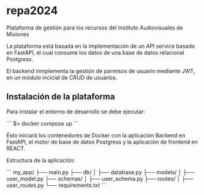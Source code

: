 # repa2024
Plataforma de gestión para los recursos del Instituto Audiovisuales de Misiones

La plataforma está basada en la implementación de un API service basado en FastAPI, el cual consume los datos de una base de datos relacional Postgress.

El backend inmplementa la gestión de parmisos de usuario mediante JWT, en un módulo incicial de CRUD de usuarios.

## Instalación de la plataforma

Para instalar el entorno de desarrollo se debe ejecutar:

´´´
$> docker compose up
´´´

Ésto iniciará los contenedores de Docker con la aplicación Backend en FastAPI, el motor de base de datos Postgress y la aplicación de frontend en REACT.

Estructura de la aplicación:

´´´
my_app/
├── main.py
├── db/
│   ├── database.py
├── models/
│   ├── user_model.py
├── schemas/
│   ├── user_schema.py
├── routes/
│   ├── user_routes.py
└── requirements.txt
´´´


